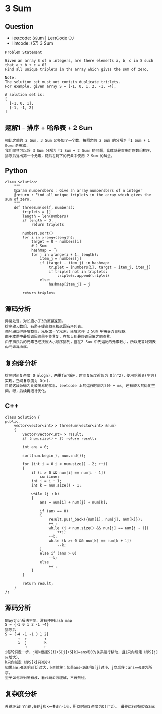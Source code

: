 # 3 Sum

## Question

- leetcode: 3Sum | LeetCode OJ
- lintcode: (57) 3 Sum

```
Problem Statement

Given an array S of n integers, are there elements a, b, c in S such that a + b + c = 0? 
Find all unique triplets in the array which gives the sum of zero.

Note:
The solution set must not contain duplicate triplets.
For example, given array S = [-1, 0, 1, 2, -1, -4],

A solution set is:
[
  [-1, 0, 1],
  [-1, -1, 2]
]
```

## 题解1 - 排序 + 哈希表 + 2 Sum

    相比之前的 2 Sum, 3 Sum 又多加了一个数，按照之前 2 Sum 的分解为『1 Sum + 1 Sum』的思路，
    我们同样可以将 3 Sum 分解为『1 Sum + 2 Sum』的问题，具体就是首先对原数组排序，
    排序后选出第一个元素，随后在剩下的元素中使用 2 Sum 的解法。

## Python

    class Solution:
        """
        @param numbersbers : Give an array numbersbers of n integer
        @return : Find all unique triplets in the array which gives the sum of zero.
        """
        def threeSum(self, numbers):
            triplets = []
            length = len(numbers)
            if length < 3:
                return triplets
    
            numbers.sort()
            for i in xrange(length):
                target = 0 - numbers[i]
                # 2 Sum
                hashmap = {}
                for j in xrange(i + 1, length):
                    item_j = numbers[j]
                    if (target - item_j) in hashmap:
                        triplet = [numbers[i], target - item_j, item_j]
                        if triplet not in triplets:
                            triplets.append(triplet)
                    else:
                        hashmap[item_j] = j
    
            return triplets

## 源码分析

    异常处理，对长度小于3的直接返回。
    排序输入数组，有助于提高效率和返回有序列表。
    循环遍历排序后数组，先取出一个元素，随后求得 2 Sum 中需要的目标数。
    由于本题中最后返回结果不能重复，在加入到最终返回值之前查重。
    由于排序后的元素已经按照大小顺序排列，且在2 Sum 中先遍历的元素较小，所以无需对列表内元素再排序。

## 复杂度分析

    排序时间复杂度 O(nlogn), 两重for循环，时间复杂度近似为 O(n^2)，使用哈希表(字典)实现，空间复杂度为 O(n).
    目前这段源码为比较简易的实现，leetcode 上的运行时间为500 + ms, 还有较大的优化空间，嗯，后续再进行优化。

## C++

    class Solution {
    public:
        vector<vector<int> > threeSum(vector<int> &num) 
        {
            vector<vector<int> > result;
            if (num.size() < 3) return result;
    
            int ans = 0;
    
            sort(num.begin(), num.end());
    
            for (int i = 0;i < num.size() - 2; ++i)
            {
                if (i > 0 && num[i] == num[i - 1])  
                    continue;
                int j = i + 1;
                int k = num.size() - 1;
    
                while (j < k)
                {
                    ans = num[i] + num[j] + num[k];
    
                    if (ans == 0)
                    {
                        result.push_back({num[i], num[j], num[k]});
                        ++j;
                        while (j < num.size() && num[j] == num[j - 1])
                            ++j;
                        --k;
                        while (k >= 0 && num[k] == num[k + 1])
                            --k;
                    }
                    else if (ans > 0) 
                        --k;
                    else 
                        ++j;
                }
            }
    
            return result;
        }
    };

## 源码分析

    同python解法不同，没有使用hash map
    S = {-1 0 1 2 -1 -4}
    排序后：
    S = {-4 -1 -1 0 1 2}
          ↑  ↑        ↑
          i  j        k
             →        ←
    i每轮只走一步，j和k根据S[i]+S[j]+S[k]=ans和0的关系进行移动，且j只向后走（即S[j]只增大），
    k只向前走（即S[k]只减小）
    如果ans>0说明S[k]过大，k向前移；如果ans<0说明S[j]过小，j向后移；ans==0即为所求。
    至于如何取到所有解，看代码即可理解，不再赘述。

## 复杂度分析

    外循环i走了n轮,每轮j和k一共走n-i步，所以时间复杂度为O(n^2)。 最终运行时间为52ms